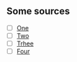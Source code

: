 ## Some sources

- [ ] [One](https://blog.talosintelligence.com/deep-dive-into-phobos-ransomware/)
- [ ] [Two](https://www.cisa.gov/news-events/cybersecurity-advisories/aa24-060a)
- [ ] [Trhee](https://medium.com/@Intel_Ops/phobos-ransomware-analysing-associated-infrastructure-used-by-8base-646560302a8d)
- [ ] [Four](https://www.fortinet.com/blog/threat-research/phobos-ransomware-variant-launches-attack-faust)
